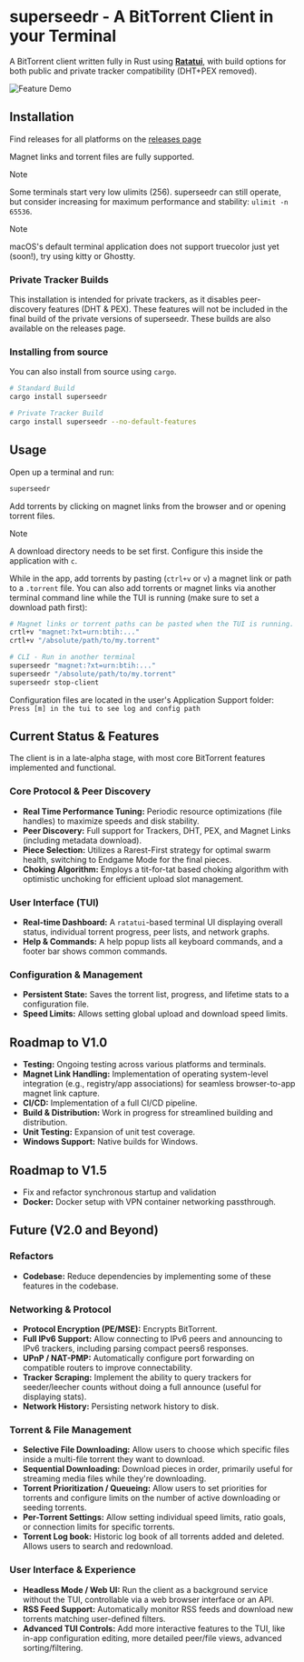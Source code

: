 # superseedr - A BitTorrent Client in your Terminal

A BitTorrent client written fully in Rust using **[Ratatui](https://ratatui.rs/)**, with build options for both public and private tracker compatibility (DHT+PEX removed).

![Feature Demo](https://github.com/Jagalite/superseedr-assets/blob/main/superseedr_landing.webp)

## Installation

Find releases for all platforms on the [releases page](https://github.com/Jagalite/superseedr/releases)

Magnet links and torrent files are fully supported.

> [!NOTE]  
> Some terminals start very low ulimits (256). superseedr can still operate, but consider increasing for maximum performance and stability: `ulimit -n 65536`.

> [!NOTE]  
> macOS's default terminal application does not support truecolor just yet (soon!), try using kitty or Ghostty.

### Private Tracker Builds
This installation is intended for private trackers, as it disables peer-discovery features (DHT & PEX).
These features will not be included in the final build of the private versions of superseedr.
These builds are also available on the releases page.

### Installing from source
You can also install from source using `cargo`.
```bash
# Standard Build
cargo install superseedr

# Private Tracker Build
cargo install superseedr --no-default-features
```

## Usage
Open up a terminal and run:
```bash
superseedr
```

Add torrents by clicking on magnet links from the browser and or opening torrent files. 
> [!NOTE]  
> A download directory needs to be set first. Configure this inside the application with `c`.

While in the app, add torrents by pasting (`ctrl+v` or `v`) a magnet link or path to a `.torrent` file. 
You can also add torrents or magnet links via another terminal command line while the TUI is running (make sure to set a download path first):
```bash
# Magnet links or torrent paths can be pasted when the TUI is running.
crtl+v "magnet:?xt=urn:btih:..."
crtl+v "/absolute/path/to/my.torrent"

# CLI - Run in another terminal
superseedr "magnet:?xt=urn:btih:..."
superseedr "/absolute/path/to/my.torrent"
superseedr stop-client
```

Configuration files are located in the user's Application Support folder:
`Press [m] in the tui to see log and config path`

## Current Status & Features

The client is in a late-alpha stage, with most core BitTorrent features implemented and functional.

### Core Protocol & Peer Discovery
- **Real Time Performance Tuning:** Periodic resource optimizations (file handles) to maximize speeds and disk stability.
- **Peer Discovery:** Full support for Trackers, DHT, PEX, and Magnet Links (including metadata download).
- **Piece Selection:** Utilizes a Rarest-First strategy for optimal swarm health, switching to Endgame Mode for the final pieces.
- **Choking Algorithm:** Employs a tit-for-tat based choking algorithm with optimistic unchoking for efficient upload slot management.

### User Interface (TUI)
- **Real-time Dashboard:** A `ratatui`-based terminal UI displaying overall status, individual torrent progress, peer lists, and network graphs.
- **Help & Commands:** A help popup lists all keyboard commands, and a footer bar shows common commands.

### Configuration & Management
- **Persistent State:** Saves the torrent list, progress, and lifetime stats to a configuration file.
- **Speed Limits:** Allows setting global upload and download speed limits.

## Roadmap to V1.0
- **Testing:** Ongoing testing across various platforms and terminals.
- **Magnet Link Handling:** Implementation of operating system-level integration (e.g., registry/app associations) for seamless browser-to-app magnet link capture.
- **CI/CD:** Implementation of a full CI/CD pipeline.
- **Build & Distribution:** Work in progress for streamlined building and distribution.
- **Unit Testing:** Expansion of unit test coverage.
- **Windows Support:** Native builds for Windows.

## Roadmap to V1.5
- Fix and refactor synchronous startup and validation
- **Docker:** Docker setup with VPN container networking passthrough.

## Future (V2.0 and Beyond)

### Refactors 
- **Codebase:** Reduce dependencies by implementing some of these features in the codebase.

### Networking & Protocol
- **Protocol Encryption (PE/MSE):** Encrypts BitTorrent.
- **Full IPv6 Support:** Allow connecting to IPv6 peers and announcing to IPv6 trackers, including parsing compact peers6 responses.
- **UPnP / NAT-PMP:** Automatically configure port forwarding on compatible routers to improve connectability.
- **Tracker Scraping:** Implement the ability to query trackers for seeder/leecher counts without doing a full announce (useful for displaying stats).
- **Network History:** Persisting network history to disk.

### Torrent & File Management
- **Selective File Downloading:** Allow users to choose which specific files inside a multi-file torrent they want to download.
- **Sequential Downloading:** Download pieces in order, primarily useful for streaming media files while they're downloading.
- **Torrent Prioritization / Queueing:** Allow users to set priorities for torrents and configure limits on the number of active downloading or seeding torrents.
- **Per-Torrent Settings:** Allow setting individual speed limits, ratio goals, or connection limits for specific torrents.
- **Torrent Log book:** Historic log book of all torrents added and deleted. Allows users to search and redownload.

### User Interface & Experience
- **Headless Mode / Web UI:** Run the client as a background service without the TUI, controllable via a web browser interface or an API.
- **RSS Feed Support:** Automatically monitor RSS feeds and download new torrents matching user-defined filters.
- **Advanced TUI Controls:** Add more interactive features to the TUI, like in-app configuration editing, more detailed peer/file views, advanced sorting/filtering.

